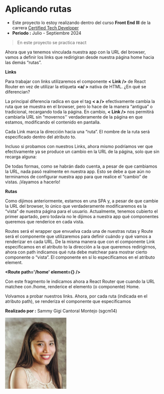 Aplicando rutas
=============
- Este proyecto lo estoy realizando dentro del curso **Front End III** de la carrera [Certified Tech Developer](https://www.digitalhouse.com/ar/productos/programacion/certified-tech-developer "Certified Tech Developer") 
- **Periodo :** Julio - Septiembre 2024
> En este proyecto se practica react

Ahora que ya tenemos vinculada nuestra app con la URL del browser, vamos a definir los
links que redirigiran desde nuestra página home hacia las demás “rutas”.

**Links**

Para trabajar con links utilizaremos el componente **< Link />** de React Router en vez de utilizar la etiqueta **<a/ >** nativa de HTML. ¿En qué se diferencian?

La principal diferencia radica en que el tag **< a />** efectivamente cambia la ruta que se muestra en el browser, pero lo hace de la manera “antigua” o tradicional, recargando toda la página.
En cambio, **< Link />** nos permitirá cambiarla URL sin “movernos'' verdaderamente de la página en que estamos, modificando el contenido en pantalla.

Cada Link marca la dirección hacia una “ruta”. El nombre de la ruta será especificado dentro del atributo to.

Incluso si probamos con nuestros Links, ahora mismo podríamos ver que efectivamente ya se produce un cambio en la URL de la página, solo que sin recarga alguna:

De todas formas, como se habrán dado cuenta, a pesar de que cambiamos la URL, nada pasó realmente en nuestra app. Esto se debe a que aún no terminamos de configurar nuestra app para que realice el “cambio” de vistas. ¡Vayamos a hacerlo!

**Rutas**

Como dijimos anteriormente, estamos en una SPA y, a pesar de que cambie la URL del browser, lo único que verdaderamente modificaremos es la “vista” de nuestra página para el usuario. Actualmente, tenemos cubierto el primer apartado, pero todavía no le dijimos a nuestra app qué componentes queremos que renderice en cada vista.

Routes será el wrapper que envuelva cada una de nuestras rutas y Route será el componente que utilizaremos para definir cuándo y qué vamos a renderizar en cada URL.
De la misma manera que con el componente Link especificamos en el atributo to la dirección a la que queremos redirigirnos, ahora con path indicamos qué ruta debe matchear para mostrar cierto componente o “vista”. El componente en sí lo especificamos en el atributo
element.

**<Route path='/home' element={<Home/>} />**

Con este fragmento le indicamos ahora a React Router que cuando la URL matchee con /home, renderice el elemento (o componente) Home.

Volvamos a probar nuestros links. Ahora, por cada ruta (indicada en el atributo path), se renderiza el componente que especificamos

**Realizado por :** Sammy Gigi Cantoral Montejo (sgcm14)

<img src ="https://raw.githubusercontent.com/sgcm14/sgcm14/main/sammy.jpg" width="200">